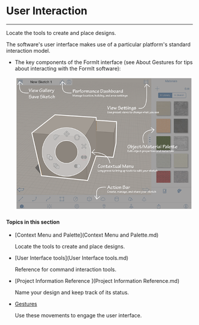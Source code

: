 # User Interaction

----

Locate the tools to create and place designs.
 

The software's user interface makes use of a particular platform's standard interaction model.

* The key components of the FormIt interface (see About Gestures for tips about interacting with the FormIt software): 
    
    ![](Images/GUID-CD1BF99B-8D4D-4F82-833C-BF7F8B243BDD-low.png)

  

#### Topics in this section

* [Context Menu and Palette](Context Menu and Palette.md)
    
    Locate the tools to create and place designs.
* [User Interface tools](User Interface tools.md)
    
    Reference for command interaction tools.
* [Project Information Reference ](Project Information Reference.md)
    
    Name your design and keep track of its status.
* [ Gestures](Gestures.md)
    
    Use these movements to engage the user interface.


